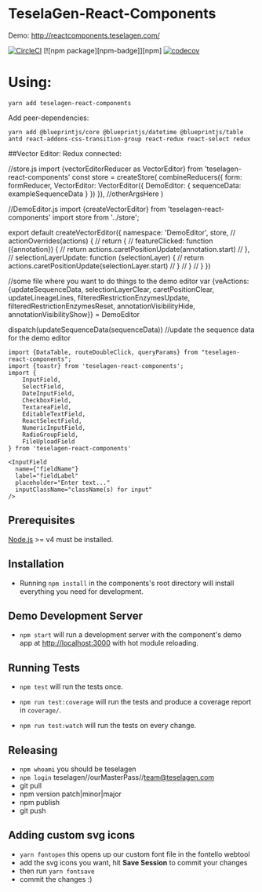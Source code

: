 # TeselaGen-React-Components

Demo: http://reactcomponents.teselagen.com/


[![CircleCI](https://circleci.com/gh/TeselaGen/teselagen-react-components/tree/master.svg?style=shield)](https://circleci.com/gh/TeselaGen/teselagen-react-components/tree/master)
[![npm package][npm-badge]][npm]
[![codecov](https://codecov.io/gh/TeselaGen/teselagen-react-components/branch/master/graph/badge.svg)](https://codecov.io/gh/TeselaGen/teselagen-react-components)

# Using: 
```
yarn add teselagen-react-components
```
Add peer-dependencies: 
```
yarn add @blueprintjs/core @blueprintjs/datetime @blueprintjs/table antd react-addons-css-transition-group react-redux react-select redux 
```

##Vector Editor: 
Redux connected: 

//store.js
import {vectorEditorReducer as VectorEditor} from 'teselagen-react-components'
const store = createStore(
  combineReducers({
    form: formReducer, 
    VectorEditor: VectorEditor({
		DemoEditor: {
			sequenceData: exampleSequenceData
		}
	})
  }),
  //otherArgsHere
)

//DemoEditor.js
import {createVectorEditor} from 'teselagen-react-components'
import store from '../store';

export default createVectorEditor({
  namespace: 'DemoEditor', 
  store,
  // actionOverrides(actions) {
  //   return {
  //     featureClicked: function ({annotation}) {
  //       return actions.caretPositionUpdate(annotation.start)
  //     },
  //     selectionLayerUpdate: function (selectionLayer) {
  //       return actions.caretPositionUpdate(selectionLayer.start)
  //     }
  //   }
  // }
})


//some file where you want to do things to the demo editor
var {veActions: {updateSequenceData, selectionLayerClear, caretPositionClear, updateLineageLines, filteredRestrictionEnzymesUpdate, filteredRestrictionEnzymesReset, annotationVisibilityHide, annotationVisibilityShow}} = DemoEditor

dispatch(updateSequenceData(sequenceData)) //update the sequence data for the demo editor



```
import {DataTable, routeDoubleClick, queryParams} from "teselagen-react-components";
import {toastr} from 'teselagen-react-components';
import {
	InputField,
	SelectField,
	DateInputField,
	CheckboxField,
	TextareaField,
	EditableTextField,
	ReactSelectField,
	NumericInputField,
	RadioGroupField,
	FileUploadField
} from 'teselagen-react-components'

<InputField
  name={"fieldName"}
  label="fieldLabel"
  placeholder="Enter text..."
  inputClassName="className(s) for input"
/>

```

## Prerequisites

[Node.js](http://nodejs.org/) >= v4 must be installed.

## Installation

- Running `npm install` in the components's root directory will install everything you need for development.

## Demo Development Server

- `npm start` will run a development server with the component's demo app at [http://localhost:3000](http://localhost:3000) with hot module reloading.

## Running Tests

- `npm test` will run the tests once.

- `npm run test:coverage` will run the tests and produce a coverage report in `coverage/`.

- `npm run test:watch` will run the tests on every change.

## Releasing

- `npm whoami` you should be teselagen
- `npm login` 
teselagen//ourMasterPass//team@teselagen.com
- git pull
- npm version patch|minor|major
- npm publish
- git push


## Adding custom svg icons
 - `yarn fontopen` this opens up our custom font file in the fontello webtool
 - add the svg icons you want, hit **Save Session** to commit your changes
 - then run `yarn fontsave`
 - commit the changes :)